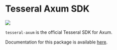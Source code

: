 # Tesseral Axum SDK

[![](https://img.shields.io/crates/v/tesseral-axum)](https://crates.io/crates/tesseral-axum)

`tesseral-axum` is the official Tesseral SDK for Axum.

Documentation for this package is available
[here](https://tesseral.com/docs/sdks/serverside-sdks/tesseral-sdk-axum).
